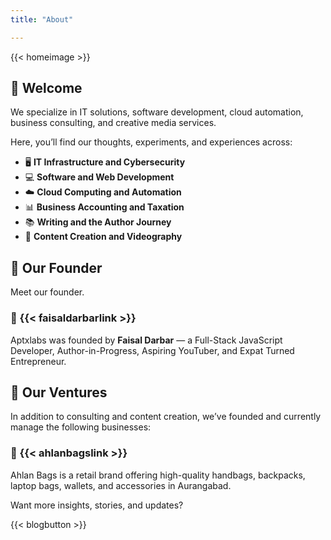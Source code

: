 ```yaml
---
title: "About"

---
```


{{< homeimage >}}

## 👋 Welcome

We specialize in IT solutions, software development, cloud automation, business consulting, and creative media services.

Here, you’ll find our thoughts, experiments, and experiences across:

- 🖥 **IT Infrastructure and Cybersecurity**
- 💻 **Software and Web Development**
- ☁️ **Cloud Computing and Automation**
- 📊 **Business Accounting and Taxation**
- 📚 **Writing and the Author Journey**
- 🎥 **Content Creation and Videography**

## 🧩 Our Founder

Meet our founder.

### 👜 {{< faisaldarbarlink >}}

Aptxlabs was founded by **Faisal Darbar** — a Full-Stack JavaScript Developer, Author-in-Progress, Aspiring YouTuber, and Expat Turned Entrepreneur.

## 🧩 Our Ventures

In addition to consulting and content creation, we’ve founded and currently manage the following businesses:

### 👜 {{< ahlanbagslink >}}

Ahlan Bags is a retail brand offering high-quality handbags, backpacks, laptop bags, wallets, and accessories in Aurangabad.

Want more insights, stories, and updates?

{{< blogbutton >}}
